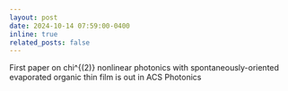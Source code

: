 ```yaml
---
layout: post
date: 2024-10-14 07:59:00-0400
inline: true
related_posts: false
---
```


First paper on chi^{(2)} nonlinear photonics with spontaneously-oriented evaporated organic thin film is out in ACS Photonics
